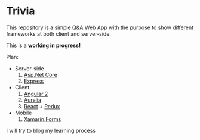 # Trivia
This repository is a simple Q&A Web App with the purpose to show different frameworks at both client and server-side.

This is a **working in progress!**

Plan:
 * Server-side
   1. [Asp.Net Core](https://docs.asp.net/en/latest/)
   2. [Express](http://expressjs.com)
 * Client
   1. [Angular 2](https://angular.io)
   2. [Aurelia](https://aurelia.io)
   3. [React](https://facebook.github.io/react/) + [Redux](https://redux.js.org)
 * Mobile
   1. [Xamarin.Forms](https://xamarin.com)
   
I will try to blog my learning process
